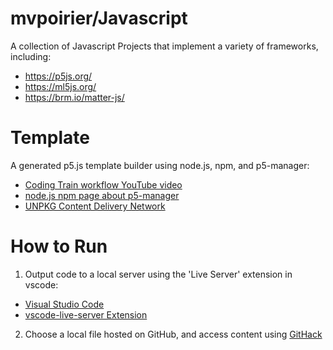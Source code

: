 # mvpoirier/Javascript
 A collection of Javascript Projects that implement a variety of frameworks, including:
 - <https://p5js.org/>
 - <https://ml5js.org/>
 - <https://brm.io/matter-js/>
 
# Template
A generated p5.js template builder using node.js, npm, and p5-manager:
- [Coding Train workflow YouTube video](https://www.youtube.com/watch?v=HZ4D3wDRaec)
- [node.js npm page about p5-manager](https://www.npmjs.com/package/p5-manager)
- [UNPKG Content Delivery Network](https://unpkg.com/matter-js@0.14.2/build/matter.min.js)

# How to Run
1. Output code to a local server using the 'Live Server' extension in vscode:
- [Visual Studio Code](https://code.visualstudio.com/)  
- [vscode-live-server Extension](https://github.com/ritwickdey/vscode-live-server)
2. Choose a local file hosted on GitHub, and access content using [GitHack](https://raw.githack.com/)
